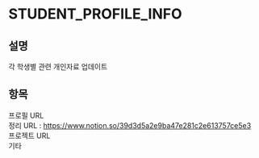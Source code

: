 # STUDENT_PROFILE_INFO
설명
---
각 학생별 관련 개인자료 업데이트 

항목
---
프로필 URL <br/>
정리 URL : https://www.notion.so/39d3d5a2e9ba47e281c2e613757ce5e3 <br/>
프로젝트 URL <br/>
기타 
